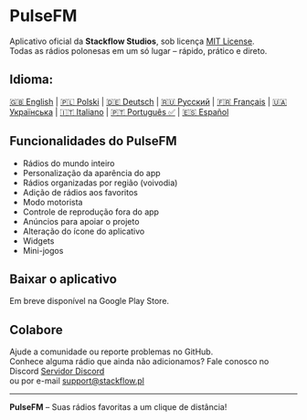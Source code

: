 # PulseFM

Aplicativo oficial da **Stackflow Studios**, sob licença [MIT License](LICENSE).  
Todas as rádios polonesas em um só lugar – rápido, prático e direto.

## Idioma:

[🇬🇧 English](https://github.com/stackflowpl/PulseFM/blob/master/README.md) |
[🇵🇱 Polski](https://github.com/stackflowpl/PulseFM/blob/master/.github/README.pl.md) |
[🇩🇪 Deutsch](https://github.com/stackflowpl/PulseFM/blob/master/.github/README.de.md) |
[🇷🇺 Русский](https://github.com/stackflowpl/PulseFM/blob/master/.github/README.ru.md) |
[🇫🇷 Français](https://github.com/stackflowpl/PulseFM/blob/master/.github/README.fr.md) |
[🇺🇦 Українська](https://github.com/stackflowpl/PulseFM/blob/master/.github/README.uk.md) |
[🇮🇹 Italiano](https://github.com/stackflowpl/PulseFM/blob/master/.github/README.it.md) |
[🇵🇹 Português ✅](https://github.com/stackflowpl/PulseFM/blob/master/.github/README.pt.md) |
[🇪🇸 Español](https://github.com/stackflowpl/PulseFM/blob/master/.github/README.es.md)

## Funcionalidades do PulseFM

- Rádios do mundo inteiro
- Personalização da aparência do app
- Rádios organizadas por região (voivodia)
- Adição de rádios aos favoritos
- Modo motorista
- Controle de reprodução fora do app
- Anúncios para apoiar o projeto
- Alteração do ícone do aplicativo
- Widgets
- Mini-jogos

## Baixar o aplicativo

Em breve disponível na Google Play Store.

## Colabore

Ajude a comunidade ou reporte problemas no GitHub.  
Conhece alguma rádio que ainda não adicionamos? Fale conosco no Discord [Servidor Discord](https://discord.gg/MtPs7WXyJu)  
ou por e-mail [support@stackflow.pl](mailto:support@stackflow.pl)

---

**PulseFM** – Suas rádios favoritas a um clique de distância!
